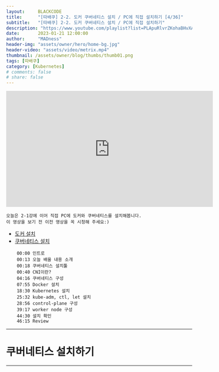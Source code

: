 ```yaml
---
layout:     BLACKCODE
title:      "[따배쿠] 2-2. 도커 쿠버네티스 설치 / PC에 직접 설치하기 [4/36]"
subtitle:   "[따배쿠] 2-2. 도커 쿠버네티스 설치 / PC에 직접 설치하기"
description: "https://www.youtube.com/playlist?list=PLApuRlvrZKohaBHvXAOhUD-RxD0uQ3z0c"
date:       2023-01-21 12:00:00
author:     "MADness"
header-img: "assets/owner/hero/home-bg.jpg"
header-video: "assets/video/metrix.mp4"
thumbnail: /assets/owner/blog/thumbs/thumb01.png
tags: [따배쿠]
category: [Kubernetes]
# comments: false
# share: false
---
```


<iframe width="560" height="315" src="https://www.youtube.com/embed/lheclzO-G7k?list=PLApuRlvrZKohaBHvXAOhUD-RxD0uQ3z0c" title="[따배쿠] 2-2. 도커 쿠버네티스 설치 / PC에 직접 설치하기" frameborder="0" allow="accelerometer; autoplay; clipboard-write; encrypted-media; gyroscope; picture-in-picture; web-share" allowfullscreen></iframe>

    오늘은 2-1강에 이어 직접 PC에 도커와 쿠버네티스를 설치해봅니다.
    이 영상을 보기 전 이전 영상을 꼭 시청해 주세요:)

- [도커 설치](https://docs.docker.com/)
- [쿠버네티스 설치](https://kubernetes.io/)
```
    00:00 인트로
    00:13 오늘 배울 내용 소개
    00:18 쿠버네티스 설치툴
    00:40 CNI이란?
    04:16 쿠버네티스 구성
    07:55 Docker 설치
    18:30 Kubernetes 설치
    25:32 kube-adm, ctl, let 설치
    28:56 control-plane 구성
    39:17 worker node 구성
    44:30 설치 확인
    46:15 Review
```

---

# 쿠버네티스 설치하기

---

##